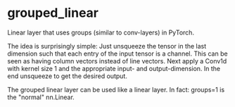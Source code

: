 # grouped_linear
Linear layer that uses groups (similar to conv-layers) in PyTorch.

The idea is surprisingly simple: Just unsqueeze the tensor in the last dimension such that each entry of the input tensor is a channel. This can be seen as having column vectors instead of line vectors. Next apply a Conv1d with kernel size 1 and the appropriate input- and output-dimension. In the end unsqueeze to get the desired output. 

The grouped linear layer can be used like a linear layer. In fact: groups=1 is the "normal" nn.Linear.
